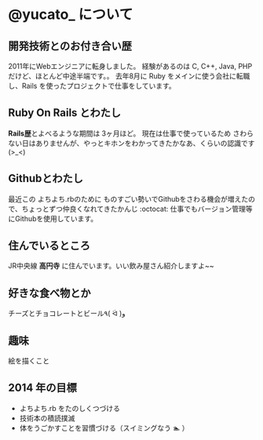 # @yucato_ について
## 開発技術とのお付き合い歴
2011年にWebエンジニアに転身しました。
経験があるのは C, C++, Java, PHP だけど、ほとんど中途半端です。。
去年8月に Ruby をメインに使う会社に転職し、Rails を使ったプロジェクトで仕事をしています。
## Ruby On Rails とわたし
**Rails歴**とよべるような期間は 3ヶ月ほど。
現在は仕事で使っているため さわらない日はありませんが、やっとキホンをわかってきたかなあ、くらいの認識です(>_<)
## Githubとわたし
最近この よちよち.rbのために ものすごい勢いでGithubをさわる機会が増えたので、ちょっとずつ仲良くなれてきたかんじ :octocat:
仕事でもバージョン管理等にGithubを使用しています。
## 住んでいるところ
JR中央線 **高円寺** に住んでいます。いい飲み屋さん紹介しますよ~~
## 好きな食べ物とか
チーズとチョコレートとビール٩( ᐛ )و
## 趣味
絵を描くこと
## 2014 年の目標
* よちよち.rb をたのしくつづける
* 技術本の積読撲滅
* 体をうごかすことを習慣づける（スイミングなう :swimmer: ）
